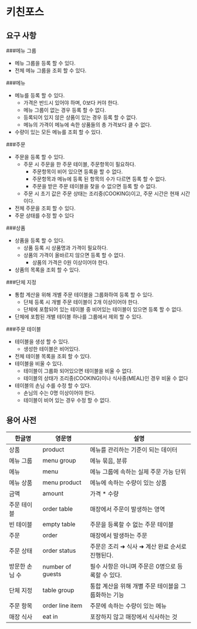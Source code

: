 # 키친포스

## 요구 사항
###메뉴 그룹
- 메뉴 그룹을 등록 할 수 있다.
- 전체 메뉴 그룹을 조회 할 수 있다.

###메뉴
- 메뉴를 등록 할 수 있다.
    - 가격은 반드시 있어야 하며, 0보다 커야 한다.
    - 메뉴 그룹이 없는 경우 등록 할 수 없다.
    - 등록되어 있지 않은 상품이 있는 경우 등록 할 수 없다.
    - 메뉴의 가격이 메뉴에 속한 상품들의 총 가격보다 클 수 없다.
- 수량이 있는 모든 메뉴를 조회 할 수 있다.

###주문
- 주문을 등록 할 수 있다.
    - 주문 시 주문을 한 주문 테이블, 주문항목이 필요하다.
        - 주문항목이 비어 있으면 등록을 할 수 없다.
        - 주문항목과 메뉴에 등록 된 항목의 수가 다르면 등록 할 수 없다.
        - 주문을 받은 주문 테이블을 찾을 수 없으면 등록 할 수 없다.
    - 주문 시 초기 값은 주문 상태는 조리중(COOKING)이고, 주문 시간은 현재 시간이다.
- 전체 주문을 조회 할 수 있다.
- 주문 상태를 수정 할 수 있다

###상품
- 상품을 등록 할 수 있다.
    - 상품 등록 시 상품명과 가격이 필요하다.
    - 상품의 가격이 올바르지 않으면 등록 할 수 없다.
        - 상품의 가격은 0원 이상이어야 한다.
- 상품의 목록을 조회 할 수 있다.

###단체 지정
- 통합 계산을 위해 개별 주문 테이블을 그룹화하여 등록 할 수 있다.
    - 단체 등록 시 개별 주문 테이블이 2개 이상이어야 한다.
    - 단체에 포함되어 있는 테이블 중 비어있는 테이블이 있으면 등록 할 수 없다.
- 단체에 포함된 개별 테이블 하나를 그룹에서 제외 할 수 있다.

###주문 테이블
- 테이블을 생성 할 수 있다.
    - 생성한 테이블은 비어있다.
- 전체 테이블 목록을 조회 할 수 있다.
- 테이블을 비울 수 있다.
    - 테이블이 그룹화 되어있으면 테이블을 비울 수 없다.
    - 테이블의 상태가 조리중(COOKING)이나 식사중(MEAL)인 경우 비울 수 없다
- 테이블의 손님 수를 수정 할 수 있다.
    - 손님의 수는 0명 이상이어야 한다.
    - 테이블이 비어 있는 경우 수정 할 수 없다.


## 용어 사전

| 한글명 | 영문명 | 설명 |
| --- | --- | --- |
| 상품 | product | 메뉴를 관리하는 기준이 되는 데이터 |
| 메뉴 그룹 | menu group | 메뉴 묶음, 분류 |
| 메뉴 | menu | 메뉴 그룹에 속하는 실제 주문 가능 단위 |
| 메뉴 상품 | menu product | 메뉴에 속하는 수량이 있는 상품 |
| 금액 | amount | 가격 * 수량 |
| 주문 테이블 | order table | 매장에서 주문이 발생하는 영역 |
| 빈 테이블 | empty table | 주문을 등록할 수 없는 주문 테이블 |
| 주문 | order | 매장에서 발생하는 주문 |
| 주문 상태 | order status | 주문은 조리 ➜ 식사 ➜ 계산 완료 순서로 진행된다. |
| 방문한 손님 수 | number of guests | 필수 사항은 아니며 주문은 0명으로 등록할 수 있다. |
| 단체 지정 | table group | 통합 계산을 위해 개별 주문 테이블을 그룹화하는 기능 |
| 주문 항목 | order line item | 주문에 속하는 수량이 있는 메뉴 |
| 매장 식사 | eat in | 포장하지 않고 매장에서 식사하는 것 |
